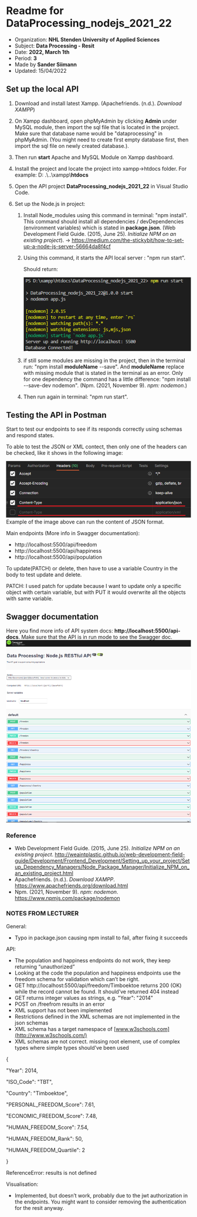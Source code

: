 # Readme for DataProcessing_nodejs_2021_22
* Organization: **NHL Stenden University of Applied Sciences**
* Subject: **Data Processing - Resit**
* Date: **2022, March 1th**
* Period: **3**
* Made by **Sander Siimann**
* Updated: 15/04/2022

## Set up the local API
1. Download and install latest Xampp. (Apachefriends. (n.d.). *Download XAMPP*)

2. On Xampp dashboard, open phpMyAdmin by clicking **Admin** under MySQL module, then import the sql file that is located in the project. Make sure that database name would be "dataprocessing" in phpMyAdmin. (You might need to create first empty database first, then import the sql file on newly created database.).

3. Then run **start** Apache and MySQL Module on Xampp dashboard.

4. Install the project and locate the project into xampp->htdocs folder. For example: D: .\\..\xampp\\**htdocs**

5. Open the API project **DataProcessing_nodejs_2021_22** in Visual Studio Code.

6. Set up the Node.js in project:

   1. Install Node_modules using this command in terminal: "npm install". This command should install all dependencies / devDependencies (environment variables) which is stated in **package.json**. (Web Development Field Guide. (2015, June 25). *Initialize NPM on an existing project*). -> https://medium.com/the-stickybit/how-to-set-up-a-node-js-server-56664da8f4cf

   2. Using this command, it starts the API local server : "npm run start".

      Should return:

      ![Class Diagram](/images/returnServerupAndDatabaseConnected.png)

   3. if still some modules are missing in the project, then in the terminal run: "npm install **moduleName** --save". And **moduleName** replace with missing module that is stated in the terminal as an error. Only for one dependency the command has a little difference: "npm install --save-dev nodemon". (Npm. (2021, November 9). *npm: nodemon*.)

   4. Then run again in terminal: "npm run start".


## Testing the API in Postman
Start to test our endpoints to see if its responds correctly using schemas and respond states.

To able to test the JSON or XML contect, then only one of the headers can be checked, like it shows in the following image:

![Class Diagram](/images/Content%20types.png)
Example of the image above can run the content of JSON format.

   Main endpoints (More info in Swagger documentation):

   * http://localhost:5500/api/freedom
   * http://localhost:5500/api/happiness
   * http://localhost:5500/api/population

   To update(PATCH) or delete, then have to use a variable Country in the body to test update and delete.

   PATCH: I used patch for update because I want to update only a specific object with certain variable, but with PUT it would overwrite all the objects with same variable.

## Swagger documentation
Here you find more info of API system docs: **http://localhost:5500/api-docs**.
Make sure that the API is in run mode to see the Swagger doc.
![Class Diagram](/images/swagger.png)

### Reference 

* Web Development Field Guide. (2015, June 25). *Initialize NPM on an existing project*. http://weaintplastic.github.io/web-development-field-guide/Development/Frontend_Development/Setting_up_your_project/Setup_Dependency_Managers/Node_Package_Manager/Initialize_NPM_on_an_existing_project.html
* Apachefriends. (n.d.). *Download XAMPP*. https://www.apachefriends.org/download.html
* Npm. (2021, November 9). *npm: nodemon*. https://www.npmjs.com/package/nodemon

### NOTES FROM LECTURER

General:

* Typo in    package.json causing npm install to fail, after fixing it succeeds

API:

* The population     and happiness endpoints do not work, they keep returning “unauthorized”
* Looking at the     code the population and happiness endpoints use the freedom schema for     validation which can’t be right.
* GET http://localhost:5500/api/freedom/Timboektoe     returns 200 (OK) while the record cannot be found. It should’ve returned     404 instead
* GET returns     integer values as strings, e.g. "Year": "2014"
* POST on     /freefrom results in an error
* XML support     has not been implemented
* Restrictions     defined in the XML schemas are not implemented in the json schemas
* XML schema has     a target namespace of [www.w3schools.com](http://www.w3schools.com/)
* XML schemas     are not correct. missing root element, use of complex types where simple     types should’ve been used

{

"Year": 2014,

"ISO_Code": "TBT",

"Country": "Timboektoe",

"PERSONAL_FREEDOM_Score": 7.61,

"ECONOMIC_FREEDOM_Score": 7.48,

"HUMAN_FREEDOM_Score": 7.54,

"HUMAN_FREEDOM_Rank": 50,

"HUMAN_FREEDOM_Quartile": 2

}

ReferenceError: results is not defined

Visualisation:

* Implemented, but doesn’t work, probably due to the jwt authorization in the endpoints. You might want to consider removing the authentication for the resit     anyway.